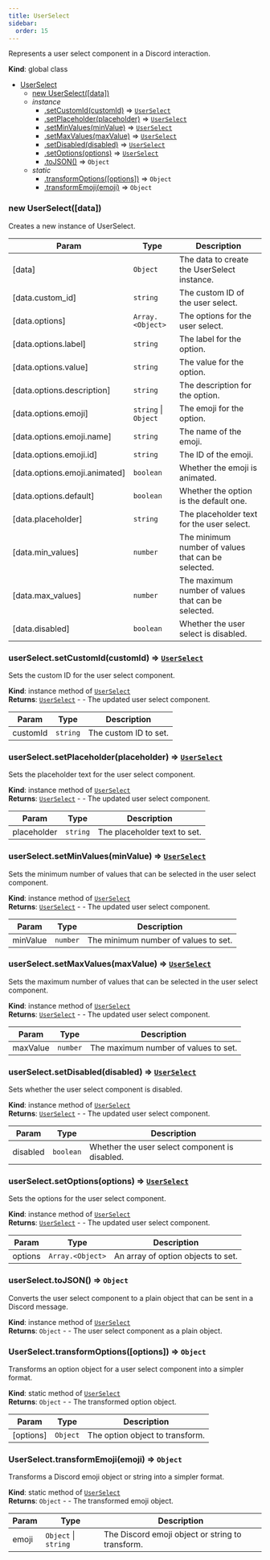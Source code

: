 ```yaml
---
title: UserSelect
sidebar:
  order: 15
---
```


Represents a user select component in a Discord interaction.

**Kind**: global class

- [UserSelect](#UserSelect)
  - [new UserSelect([data])](#new_UserSelect_new)
  - _instance_
    - [.setCustomId(customId)](#UserSelect+setCustomId) ⇒ [<code>UserSelect</code>](#UserSelect)
    - [.setPlaceholder(placeholder)](#UserSelect+setPlaceholder) ⇒ [<code>UserSelect</code>](#UserSelect)
    - [.setMinValues(minValue)](#UserSelect+setMinValues) ⇒ [<code>UserSelect</code>](#UserSelect)
    - [.setMaxValues(maxValue)](#UserSelect+setMaxValues) ⇒ [<code>UserSelect</code>](#UserSelect)
    - [.setDisabled(disabled)](#UserSelect+setDisabled) ⇒ [<code>UserSelect</code>](#UserSelect)
    - [.setOptions(options)](#UserSelect+setOptions) ⇒ [<code>UserSelect</code>](#UserSelect)
    - [.toJSON()](#UserSelect+toJSON) ⇒ <code>Object</code>
  - _static_
    - [.transformOptions([options])](#UserSelect.transformOptions) ⇒ <code>Object</code>
    - [.transformEmoji(emoji)](#UserSelect.transformEmoji) ⇒ <code>Object</code>

<a name="new_UserSelect_new"></a>

### new UserSelect([data])

Creates a new instance of UserSelect.

| Param                         | Type                                       | Description                                        |
| ----------------------------- | ------------------------------------------ | -------------------------------------------------- |
| [data]                        | <code>Object</code>                        | The data to create the UserSelect instance.        |
| [data.custom_id]              | <code>string</code>                        | The custom ID of the user select.                  |
| [data.options]                | <code>Array.&lt;Object&gt;</code>          | The options for the user select.                   |
| [data.options.label]          | <code>string</code>                        | The label for the option.                          |
| [data.options.value]          | <code>string</code>                        | The value for the option.                          |
| [data.options.description]    | <code>string</code>                        | The description for the option.                    |
| [data.options.emoji]          | <code>string</code> \| <code>Object</code> | The emoji for the option.                          |
| [data.options.emoji.name]     | <code>string</code>                        | The name of the emoji.                             |
| [data.options.emoji.id]       | <code>string</code>                        | The ID of the emoji.                               |
| [data.options.emoji.animated] | <code>boolean</code>                       | Whether the emoji is animated.                     |
| [data.options.default]        | <code>boolean</code>                       | Whether the option is the default one.             |
| [data.placeholder]            | <code>string</code>                        | The placeholder text for the user select.          |
| [data.min_values]             | <code>number</code>                        | The minimum number of values that can be selected. |
| [data.max_values]             | <code>number</code>                        | The maximum number of values that can be selected. |
| [data.disabled]               | <code>boolean</code>                       | Whether the user select is disabled.               |

<a name="UserSelect+setCustomId"></a>

### userSelect.setCustomId(customId) ⇒ [<code>UserSelect</code>](#UserSelect)

Sets the custom ID for the user select component.

**Kind**: instance method of [<code>UserSelect</code>](#UserSelect)  
**Returns**: [<code>UserSelect</code>](#UserSelect) - - The updated user select component.

| Param    | Type                | Description           |
| -------- | ------------------- | --------------------- |
| customId | <code>string</code> | The custom ID to set. |

<a name="UserSelect+setPlaceholder"></a>

### userSelect.setPlaceholder(placeholder) ⇒ [<code>UserSelect</code>](#UserSelect)

Sets the placeholder text for the user select component.

**Kind**: instance method of [<code>UserSelect</code>](#UserSelect)  
**Returns**: [<code>UserSelect</code>](#UserSelect) - - The updated user select component.

| Param       | Type                | Description                  |
| ----------- | ------------------- | ---------------------------- |
| placeholder | <code>string</code> | The placeholder text to set. |

<a name="UserSelect+setMinValues"></a>

### userSelect.setMinValues(minValue) ⇒ [<code>UserSelect</code>](#UserSelect)

Sets the minimum number of values that can be selected in the user select component.

**Kind**: instance method of [<code>UserSelect</code>](#UserSelect)  
**Returns**: [<code>UserSelect</code>](#UserSelect) - - The updated user select component.

| Param    | Type                | Description                          |
| -------- | ------------------- | ------------------------------------ |
| minValue | <code>number</code> | The minimum number of values to set. |

<a name="UserSelect+setMaxValues"></a>

### userSelect.setMaxValues(maxValue) ⇒ [<code>UserSelect</code>](#UserSelect)

Sets the maximum number of values that can be selected in the user select component.

**Kind**: instance method of [<code>UserSelect</code>](#UserSelect)  
**Returns**: [<code>UserSelect</code>](#UserSelect) - - The updated user select component.

| Param    | Type                | Description                          |
| -------- | ------------------- | ------------------------------------ |
| maxValue | <code>number</code> | The maximum number of values to set. |

<a name="UserSelect+setDisabled"></a>

### userSelect.setDisabled(disabled) ⇒ [<code>UserSelect</code>](#UserSelect)

Sets whether the user select component is disabled.

**Kind**: instance method of [<code>UserSelect</code>](#UserSelect)  
**Returns**: [<code>UserSelect</code>](#UserSelect) - - The updated user select component.

| Param    | Type                 | Description                                    |
| -------- | -------------------- | ---------------------------------------------- |
| disabled | <code>boolean</code> | Whether the user select component is disabled. |

<a name="UserSelect+setOptions"></a>

### userSelect.setOptions(options) ⇒ [<code>UserSelect</code>](#UserSelect)

Sets the options for the user select component.

**Kind**: instance method of [<code>UserSelect</code>](#UserSelect)  
**Returns**: [<code>UserSelect</code>](#UserSelect) - - The updated user select component.

| Param   | Type                              | Description                        |
| ------- | --------------------------------- | ---------------------------------- |
| options | <code>Array.&lt;Object&gt;</code> | An array of option objects to set. |

<a name="UserSelect+toJSON"></a>

### userSelect.toJSON() ⇒ <code>Object</code>

Converts the user select component to a plain object that can be sent in a Discord message.

**Kind**: instance method of [<code>UserSelect</code>](#UserSelect)  
**Returns**: <code>Object</code> - - The user select component as a plain object.  
<a name="UserSelect.transformOptions"></a>

### UserSelect.transformOptions([options]) ⇒ <code>Object</code>

Transforms an option object for a user select component into a simpler format.

**Kind**: static method of [<code>UserSelect</code>](#UserSelect)  
**Returns**: <code>Object</code> - - The transformed option object.

| Param     | Type                | Description                     |
| --------- | ------------------- | ------------------------------- |
| [options] | <code>Object</code> | The option object to transform. |

<a name="UserSelect.transformEmoji"></a>

### UserSelect.transformEmoji(emoji) ⇒ <code>Object</code>

Transforms a Discord emoji object or string into a simpler format.

**Kind**: static method of [<code>UserSelect</code>](#UserSelect)  
**Returns**: <code>Object</code> - - The transformed emoji object.

| Param | Type                                       | Description                                      |
| ----- | ------------------------------------------ | ------------------------------------------------ |
| emoji | <code>Object</code> \| <code>string</code> | The Discord emoji object or string to transform. |
